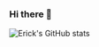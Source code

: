 ### Hi there 👋
![Erick's GitHub stats](https://github-readme-stats.vercel.app/api?username=ckoliveira&show_icons=true&theme=merko)

<!--[![Top Langs](https://github-readme-stats.vercel.app/api/top-langs/?username=ckoliveira&show_icons=true&theme=merko)](https://github.com/ckoliveira/github-readme-stats) 
-->
<!--
**ckoliveira/ckoliveira** is a ✨ _special_ ✨ repository because its `README.md` (this file) appears on your GitHub profile.

<!--
**ckoliveira/ckoliveira** is a ✨ _special_ ✨ repository because its `README.md` (this file) appears on your GitHub profile.

Here are some ideas to get you started:

- 🔭 I’m currently working on ...
- 🌱 I’m currently learning ...
- 👯 I’m looking to collaborate on ...
- 🤔 I’m looking for help with ...
- 💬 Ask me about ...
- 📫 How to reach me: ...
- 😄 Pronouns: ...
- ⚡ Fun fact: ...
-->
